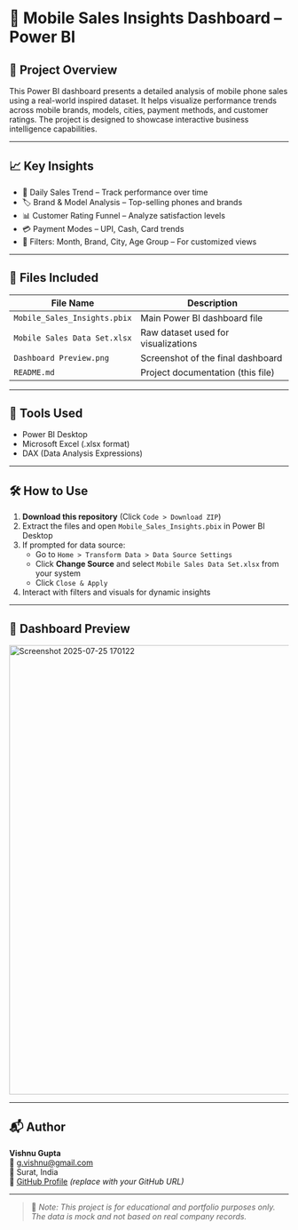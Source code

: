 # 📱 Mobile Sales Insights Dashboard – Power BI

## 📌 Project Overview

This Power BI dashboard presents a detailed analysis of mobile phone sales using a real-world inspired dataset. It helps visualize performance trends across mobile brands, models, cities, payment methods, and customer ratings. The project is designed to showcase interactive business intelligence capabilities.

---

## 📈 Key Insights

- 📅 Daily Sales Trend – Track performance over time
- 🏷️ Brand & Model Analysis – Top-selling phones and brands
- 📊 Customer Rating Funnel – Analyze satisfaction levels
- 💳 Payment Modes – UPI, Cash, Card trends
- 📍 Filters: Month, Brand, City, Age Group – For customized views

---

## 📂 Files Included

| File Name                     | Description                                |
|------------------------------|--------------------------------------------|
| `Mobile_Sales_Insights.pbix` | Main Power BI dashboard file               |
| `Mobile Sales Data Set.xlsx` | Raw dataset used for visualizations        |
| `Dashboard Preview.png`      | Screenshot of the final dashboard          |
| `README.md`                  | Project documentation (this file)          |

---

## 🧠 Tools Used

- Power BI Desktop
- Microsoft Excel (.xlsx format)
- DAX (Data Analysis Expressions)

---

## 🛠 How to Use

1. **Download this repository** (Click `Code > Download ZIP`)
2. Extract the files and open `Mobile_Sales_Insights.pbix` in Power BI Desktop
3. If prompted for data source:
   - Go to `Home > Transform Data > Data Source Settings`
   - Click **Change Source** and select `Mobile Sales Data Set.xlsx` from your system
   - Click `Close & Apply`
4. Interact with filters and visuals for dynamic insights

---

## 📸 Dashboard Preview
<img width="1440" height="809" alt="Screenshot 2025-07-25 170122" src="https://github.com/user-attachments/assets/149143d0-331a-4c48-9eb3-c20160f395b1" />

---

## 📬 Author

**Vishnu Gupta**  
📧 g.vishnu@gmail.com  
📍 Surat, India  
🔗 [GitHub Profile](https://github.com/yourusername) *(replace with your GitHub URL)*

---

> 📝 *Note: This project is for educational and portfolio purposes only. The data is mock and not based on real company records.*
